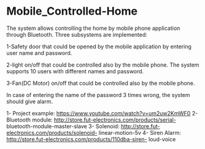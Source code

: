 # Mobile_Controlled-Home

The system allows controlling the home by mobile phone application through Bluetooth.
Three subsystems are implemented:

1-Safety door that could be opened by the mobile application by entering user name and password.

2-light on/off that could be controlled also by the mobile phone. The system supports 10 users with different names and password.

3-Fan(DC Motor) on/off that could be controlled also by the mobile phone.

In case of entering the name of the password 3 times wrong, the system should give alarm.

1- Project example:  https://www.youtube.com/watch?v=um2uw2KmWF0
2- Bluetooth module: http://store.fut-electronics.com/products/serial- bluetooth-module-master-slave
3- Solenoid:         http://store.fut-electronics.com/products/solenoid- linear-motion-5v
4- Siren Alarm:      http://store.fut-electronics.com/products/110dba-siren- loud-voice
